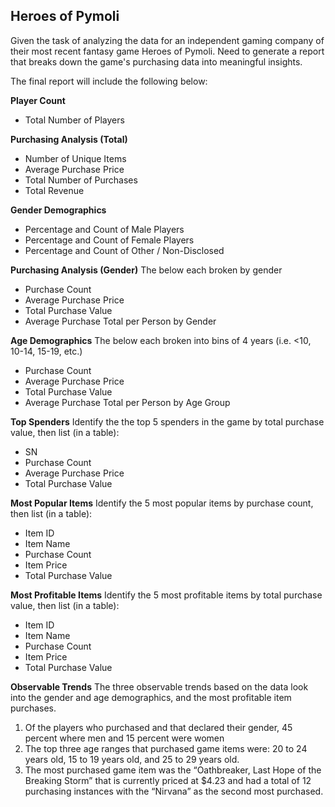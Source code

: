## Heroes of Pymoli

Given the task of analyzing the data for an independent gaming company of their most recent fantasy game Heroes of Pymoli. Need to generate a report that breaks down the game's purchasing data into meaningful insights.

The final report will include the following below:

**Player Count**
- Total Number of Players


**Purchasing Analysis (Total)**
- Number of Unique Items
- Average Purchase Price
- Total Number of Purchases
- Total Revenue


**Gender Demographics**
- Percentage and Count of Male Players
- Percentage and Count of Female Players
- Percentage and Count of Other / Non-Disclosed


**Purchasing Analysis (Gender)**
The below each broken by gender
- Purchase Count
- Average Purchase Price
- Total Purchase Value
- Average Purchase Total per Person by Gender


**Age Demographics**
The below each broken into bins of 4 years (i.e. <10, 10-14, 15-19, etc.)
- Purchase Count
- Average Purchase Price
- Total Purchase Value
- Average Purchase Total per Person by Age Group


**Top Spenders**
Identify the the top 5 spenders in the game by total purchase value, then list (in a table):
- SN
- Purchase Count
- Average Purchase Price
- Total Purchase Value


**Most Popular Items**
Identify the 5 most popular items by purchase count, then list (in a table):
- Item ID
- Item Name
- Purchase Count
- Item Price
- Total Purchase Value


**Most Profitable Items**
Identify the 5 most profitable items by total purchase value, then list (in a table):
- Item ID
- Item Name
- Purchase Count
- Item Price
- Total Purchase Value

**Observable Trends**
The three observable trends based on the data look into the gender and age demographics, and the most profitable item purchases.
1. Of the players who purchased and that declared their gender, 45 percent where men and 15 percent were women
2. The top three age ranges that purchased game items were: 20 to 24 years old, 15 to 19 years old, and 25 to 29 years old. 
3. The most purchased game item was the “Oathbreaker, Last Hope of the Breaking Storm” that is currently priced at $4.23 and had a total of 12 purchasing instances with the “Nirvana” as the second most purchased.
